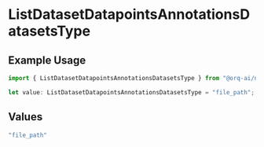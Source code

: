 # ListDatasetDatapointsAnnotationsDatasetsType

## Example Usage

```typescript
import { ListDatasetDatapointsAnnotationsDatasetsType } from "@orq-ai/node/models/operations";

let value: ListDatasetDatapointsAnnotationsDatasetsType = "file_path";
```

## Values

```typescript
"file_path"
```